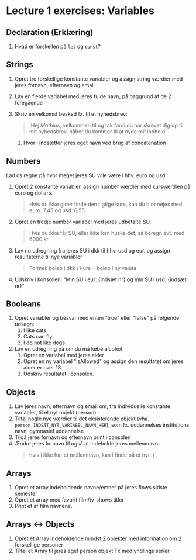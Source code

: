 # Lecture 1 exercises: Variables

## Declaration (Erklæring)

1. Hvad er forskellen på `let` og `const`?

## Strings

1. Opret tre forskellige konstante variabler og assign string værdier med jeres fornavn, efternavn og email.
2. Lav en fjerde variabel med jeres fulde navn, på baggrund af de 2 foregående
3. Skriv en velkomst besked fx. til et nyhedsbrev:

   > 'Hej *Mathias*, velkommen til og tak fordi du har skrevet dig op til mit nyhedsbrev, håber du kommer til at nyde mit indhold.’

   1. Hvor i indsætter jeres eget navn ved brug af concatenation

## Numbers

Lad os regne på hvor meget jeres SU ville være i hhv. euro og usd.

1. Opret 2 konstante variabler, assign number værdier med kursværdien på euro og dollars.

   > Hvis du ikke gider finde den rigtige kurs, kan du blot nøjes med euro: 7,45 og usd: 6,55

2. Opret en tredje number variabel med jeres udbetalte SU.
   > Hvis du ikke får SU, eller ikke kan huske det, så beregn evt. med 6000 kr.
3. Lav nu udregning fra jeres SU i dkk til hhv. usd og eur. og assign resultaterne til nye variabler
   > Formel: beløb i dkk / kurs = beløb i ny valuta
4. Udskriv i konsollen: "Min SU i eur: {indsæt nr} og min SU i usd: {indsæt nr}"

## Booleans

1. Opret variabler og besvar med enten "true" eller "false" på følgende udsagn:
   1. I like cats
   2. Cats can fly
   3. I do not like dogs
2. Lav en udregning på om du må købe alcohol
   1. Opret en variabel med jeres alder
   2. Opret en ny variabel "isAllowed" og assign den resultatet om jeres alder er over 18.
   3. Udskriv resultatet i consolen.

## Objects

1. Lav jeres navn, efternavn og email om, fra individuelle konstante variabler, til et nyt objekt (person).
2. Tilføj nogle nye værdier til det eksisterende objekt (vha. `person.INDSÆT_NYT_VARIABEL_NAVN_HER`), som fx. uddannelses institutions navn, gymnasiel uddannelse
3. Tilgå jeres fornavn og efternavn print i consolen
4. Ændre jeres fornavn til også at indeholde jeres mellemnavn.
   > hvis i ikke har et mellemnavn, kan i finde på et nyt :)

## Arrays

1. Opret et array indeholdende navne/emner på jeres flows sidste semester
2. Opret et array med favorit film/tv-shows titler
3. Print et af film navnene.

## Arrays <-> Objects

1. Opret et Array indeholdende mindst 2 objekter med information om 2 forskellige personer
2. Tilføj et Array til jeres eget person objekt
   Fx med yndlings serier
